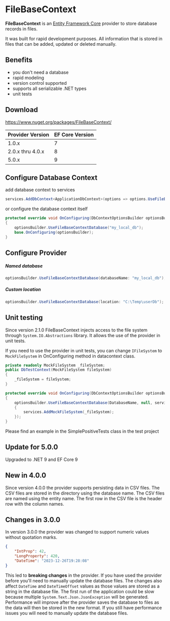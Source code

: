 # FileBaseContext

**FileBaseContext** is an [Entity Framework Core](https://learn.microsoft.com/en-us/ef/core/) provider to store database records in files.

It was built for rapid development purposes. All information that is stored in files that can be added, updated or deleted manually.

## Benefits

- you don't need a database
- rapid modeling
- version control supported
- supports all serializable .NET types
- unit tests

## Download

https://www.nuget.org/packages/FileBaseContext/

| Provider Version | EF Core Version |
| ---------------- | --------------- |
| 1.0.x  | 7  |
| 2.0.x thru 4.0.x  | 8  |
| 5.0.x | 9  |

## Configure Database Context

add database context to services

```cs
services.AddDbContext<ApplicationDbContext>(options => options.UseFileBaseContextDatabase("dbUser"));
```

or configure the database context itself

```cs
protected override void OnConfiguring(DbContextOptionsBuilder optionsBuilder)
{
    optionsBuilder.UseFileBaseContextDatabase("my_local_db");
    base.OnConfiguring(optionsBuilder);
}
```

## Configure Provider

##### Named database 
```cs
optionsBuilder.UseFileBaseContextDatabase(databaseName: "my_local_db");
```

##### Custom location
```cs
optionsBuilder.UseFileBaseContextDatabase(location: "C:\Temp\userDb");
```

## Unit testing

Since version 2.1.0 FileBaseContext injects access to the file system through `System.IO.Abstractions` library. It allows the use of the provider in unit tests.

If you need to use the provider in unit tests, you can change `IFileSystem` to `MockFileSystem` in OnConfiguring method in datacontext class.

```cs
private readonly MockFileSystem _fileSystem;
public DbTestContext(MockFileSystem fileSystem)
{
    _fileSystem = fileSystem;
}

protected override void OnConfiguring(DbContextOptionsBuilder optionsBuilder)
{
    optionsBuilder.UseFileBaseContextDatabase(DatabaseName, null, services =>
    {
        services.AddMockFileSystem(_fileSystem);
    });
}
```
Please find an example in the SimplePositiveTests class in the test project

## Update for 5.0.0

Upgraded to .NET 9 and EF Core 9

## New in 4.0.0

Since version 4.0.0 the provider supports persisting data in CSV files.
The CSV files are stored in the directory using the database name. 
The CSV files are named using the entity name. 
The first row in the CSV file is the header row with the column names.

## Changes in 3.0.0

In version 3.0.0 the provider was changed to support numeric values without quotation marks.

```json
{
    "IntProp": 42,
    "LongProperty": 420,
    "DateTime": "2023-12-26T19:28:08"
}
```

This led to **breaking changes** in the provider. If you have used the provider before you'll need to manually update the database files. 
The changes also affect `DateTime` and `DateTimeOffset` values as those values are stored as a string in the database file.
The first run of the application could be slow because multiple `System.Text.Json.JsonException` will be generated.
Performance will improve after the provider saves the database to files as the data will then be stored in the new format.
If you still have performance issues you will need to manually update the database files.
